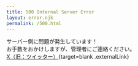 ```yaml
---
title: 500 Internal Server Error
layout: error.njk
permalink: /500.html
---
```


サーバー側に問題が発生しています！  
お手数をおかけしますが、管理者にご連絡ください。  
[X（旧：ツイッター）](https://twitter.com/homiRoni){target=blank .externalLink}
